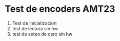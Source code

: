 # Test de encoders AMT23 


1) Test de inicializacion 
2) test de lectura sin hw 
2) test de seteo de cero sin hw 
